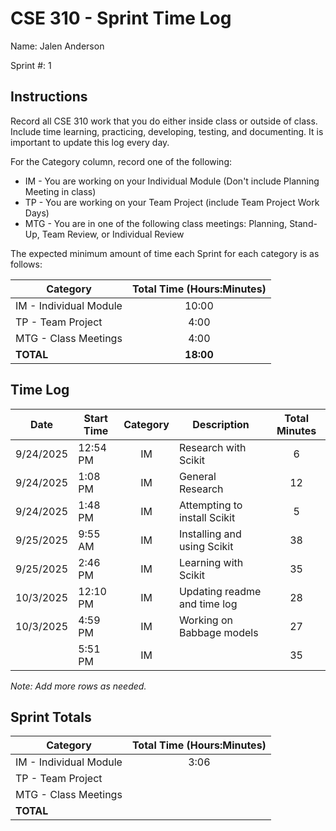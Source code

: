 # CSE 310 - Sprint Time Log

Name: Jalen Anderson

Sprint #: 1

## Instructions

Record all CSE 310 work that you do either inside class or outside of class.  Include time learning, practicing, developing, testing, and documenting.  It is important to update this log every day.

For the Category column, record one of the following:
* IM - You are working on your Individual Module (Don't include Planning Meeting in class)
* TP - You are working on your Team Project (include Team Project Work Days)
* MTG - You are in one of the following class meetings: Planning, Stand-Up, Team Review, or Individual Review

The expected minimum amount of time each Sprint for each category is as follows:

|Category                       |Total Time (Hours:Minutes)|
|-------------------------------|:------------------------:|
|IM - Individual Module         |          10:00           |
|TP - Team Project              |           4:00           |
|MTG - Class Meetings           |           4:00           |
|**TOTAL**                      |        **18:00**         |

## Time Log

|Date      |Start Time|Category|Description                                 |Total Minutes|
|----------|----------|:------:|--------------------------------------------|:-----------:|
|9/24/2025 |12:54 PM  |IM      |Research with Scikit                        |6            |
|9/24/2025 |1:08 PM   |IM      |General Research                            |12           |
|9/24/2025 |1:48 PM   |IM      |Attempting to install Scikit                |5            |
|9/25/2025 |9:55 AM   |IM      |Installing and using Scikit                 |38           |
|9/25/2025 |2:46 PM   |IM      |Learning with Scikit                        |35           |
|10/3/2025 |12:10 PM  |IM      |Updating readme and time log                |28           |
|10/3/2025 |4:59  PM  |IM      |Working on Babbage models                   |27           |
|          |5:51 PM   |IM      |                                            |35           |

_Note: Add more rows as needed._

## Sprint Totals

|Category                       |Total Time (Hours:Minutes)|
|-------------------------------|:------------------------:|
|IM - Individual Module         |3:06                      |
|TP - Team Project              |                          |
|MTG - Class Meetings           |                          |
|**TOTAL**                      |                          |

